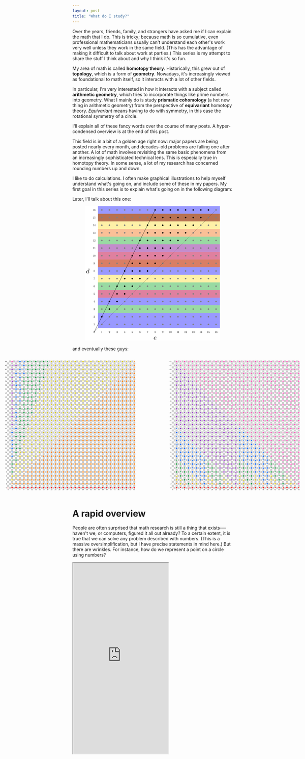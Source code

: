 ```yaml
---
layout: post
title: "What do I study?"
---
```


Over the years, friends, family, and strangers have asked me if I can explain the math that I do. This is tricky; because math is so cumulative, even professional mathematicians usually can't understand each other's work very well unless they work in the same field. (This has the advantage of making it difficult to talk about work at parties.) This series is my attempt to share the stuff I think about and why I think it's so fun.

My area of math is called **homotopy theory**. Historically, this grew out of **topology**, which is a form of **geometry**. Nowadays, it's increasingly viewed as foundational to math itself, so it interacts with a lot of other fields.

In particular, I'm very interested in how it interacts with a subject called **arithmetic geometry**, which tries to incorporate things like prime numbers into geometry. What I mainly do is study **prismatic cohomology** (a hot new thing in arithmetic geometry) from the perspective of **equivariant** homotopy theory. *Equivariant* means having to do with symmetry, in this case the rotational symmetry of a circle.

I'll explain all of these fancy words over the course of many posts. A hyper-condensed overview is at the end of this post.

This field is in a bit of a golden age right now: major papers are being posted nearly every month, and decades-old problems are falling one after another. A lot of math involves revisiting the same basic phenomena from an increasingly sophisticated technical lens. This is especially true in homotopy theory. In some sense, a lot of my research has concerned rounding numbers up and down.

I like to do calculations. I often make graphical illustrations to help myself understand what's going on, and include some of these in my papers. My first goal in this series is to explain what's going on in the following diagram:

<figure>
  <object
    style="background-color: #bbb"
    title="Numbers 1 through 27 with colored bars stacked on top. Every number has a red bar; multiples of 3 (additionally) have an orange bar; multiples of 9 have a yellow bar; and 27 has a green bar."
    data="/assets/q-legendre-3.svg" width="100%"></object>
</figure>

Later, I'll talk about this one:

<figure>
  <img
    alt=""
    src="/assets/grid.svg" />
</figure>

and eventually these guys:

<div style="display:flex;width:200%;margin-left:-50%;justify-items:space-between;gap:2em;">
<figure>
  <img
    alt="64x64 checkerboard, light squares filled with colored shapes"
    src="/assets/slice-2-perfd.svg" width="100%" />
</figure>

<figure>
  <img
    alt="64x64 checkerboard, light squares filled with colored shapes"
    src="/assets/slice-good-2.svg" width="100%" />
</figure>
</div>

# A rapid overview

People are often surprised that math research is still a thing that exists---haven't we, or computers, figured it all out already? To a certain extent, it is true that we can solve any problem described with numbers. (This is a massive oversimplification, but I have precise statements in mind here.) But there are wrinkles. For instance, how do we represent a point on a circle using numbers?

<iframe height="600" src="https://ysulyma.github.io/epiplexis/what-study/topology-demo/dist/">

The standard way is to choose one reference point on the circle (here, the "east coordinate"), and describe other points by their (counterclockwise) angle relative to that point. But now *infinitely* different numbers represent the *same* point: $0^\circ = 360^\circ = 720^\circ = -360^\circ = \dots$

As a result, "division" of angles doesn't work the same way that division of numbers does: $0/3$ is $0,$ but $0^\circ/3$ is $\\{0^\circ,120^\circ,240^\circ\\}.$ When the basic operations we do on numbers are unavailable, or behave differently than usual, we're no longer able to "solve every problem".

<dfn>Homotopy theory</dfn> is (one could say) the study of these "wrinkles" or "redundancies" in how situations or concepts get represented numerically. <dfn>Cohomology</dfn> is one of the main tools; it gives a way to describe these wrinkles quantitatively. In its crudest form, cohomology associates a sequence of numbers to every shape.

There are many different cohomology theories:

- *singular cohomology*

- *de Rham cohomology* is based on *calculus*[^calculus]. Calculus is about *change*: e.g. *velocity* as the rate of change of *position*, or *acceleration* as the rate of change of velocity.

[^calculus]: I mean *differential* calculus here, which is about instantaneous rates of change. There's also *integral* calculus which is about the reverse: accumulated change over time. In cohomology land, integral calculus corresponds to the fact that singular and de Rham cohomology give the same "cohomology numbers".